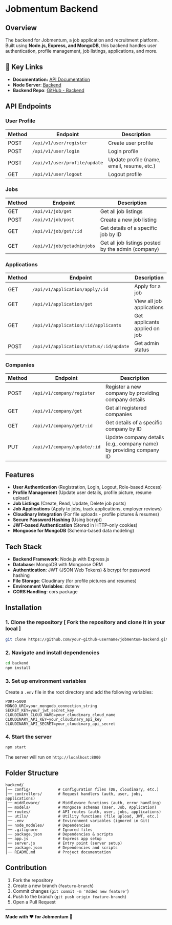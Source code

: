 # Jobmentum Backend

## Overview

The backend for Jobmentum, a job application and recruitment platform. Built using **Node.js, Express, and MongoDB**, this backend handles user authentication, profile management, job listings, applications, and more.

## **🔗 Key Links**

* **Documentation:** [API Documentation](https://documenter.getpostman.com/view/39189648/2sAYX9kzJW)
* **Node Server**: [Backend](https://jobmentum.onrender.com)
* **Backend Repo**: [GitHub - Backend](https://github.com/Priyasha-Yadav/Job-Portal/tree/main/backend)

## API Endpoints

### User Profile

| Method | Endpoint        | Description |
|--------|----------------|-------------|
| POST    | `/api/v1/user/register` | Create user profile |
| POST    | `/api/v1/user/login` | Login profile |
| POST   | `/api/v1/user/profile/update` | Update profile (name, email, resume, etc.) |
| GET    | `/api/v1/user/logout` | Logout profile |

### Jobs

| Method | Endpoint                | Description                                                   |
|--------|-------------------------|---------------------------------------------------------------|
| GET    | `/api/v1/job/get` | Get all job listings                                          |
| POST   | `/api/v1/job/post` | Create a new job listing                                      |
| GET    | `/api/v1/job/get/:id` | Get details of a specific job by ID                           |
| GET    | `/api/v1/job/getadminjobs` | Get all job listings posted by the admin (company)            |

### Applications

| Method | Endpoint        | Description |
|--------|----------------|-------------|
| GET   | `/api/v1/application/apply/:id` | Apply for a job |
| GET   | `/api/v1/application/get` | View all job applications |
| GET   | `/api/v1/application/:id/applicants` | Get applicants applied on job |
| POST  | `/api/v1/application/status/:id/update` | Get admin status |

### Companies

| Method | Endpoint                | Description                                                   |
|--------|-------------------------|---------------------------------------------------------------|
| POST   | `/api/v1/company/register` | Register a new company by providing company details            |
| GET    | `/api/v1/company/get` | Get all registered companies                                   |
| GET    | `/api/v1/company/get/:id` | Get details of a specific company by ID                        |
| PUT    | `/api/v1/company/update/:id` | Update company details (e.g., company name) by providing company ID |

## Features

* **User Authentication** (Registration, Login, Logout, Role-based Access)
* **Profile Management** (Update user details, profile picture, resume upload)
* **Job Listings** (Create, Read, Update, Delete job posts)
* **Job Applications** (Apply to jobs, track applications, employer reviews)
* **Cloudinary Integration** (For file uploads - profile pictures & resumes)
* **Secure Password Hashing** (Using bcrypt)
* **JWT-based Authentication** (Stored in HTTP-only cookies)
* **Mongoose for MongoDB** (Schema-based data modeling)

## Tech Stack

* **Backend Framework**: Node.js with Express.js
* **Database**: MongoDB with Mongoose ORM
* **Authentication**: JWT (JSON Web Tokens) & bcrypt for password hashing
* **File Storage**: Cloudinary (for profile pictures and resumes)
* **Environment Variables**: dotenv
* **CORS Handling**: cors package

## Installation

### 1. Clone the repository [ Fork the repository and clone it in your local ]

```sh
git clone https://github.com/your-github-username/jobmentum-backend.git
```

### 2. Navigate and install dependencies

```sh
cd backend
npm install
```

### 3. Set up environment variables

Create a `.env` file in the root directory and add the following variables:

```
PORT=5000
MONGO_URI=your_mongodb_connection_string
SECRET_KEY=your_jwt_secret_key
CLOUDINARY_CLOUD_NAME=your_cloudinary_cloud_name
CLOUDINARY_API_KEY=your_cloudinary_api_key
CLOUDINARY_API_SECRET=your_cloudinary_api_secret
```

### 4. Start the server

```sh
npm start
```

The server will run on `http://localhost:8000`

## Folder Structure

```
backend/
│── config/            # Configuration files (DB, cloudinary, etc.)
│── controllers/       # Request handlers (auth, user, jobs, applications)
│── middleware/        # Middleware functions (auth, error handling)
│── models/            # Mongoose schemas (User, Job, Application)
│── routes/            # API routes (auth, user, jobs, applications)
│── utils/             # Utility functions (file upload, JWT, etc.)
│── .env               # Environment variables (ignored in Git)
│── node_modules/      # Dependencies
│── .gitignore         # Ignored files
│── package.json       # Dependencies & scripts
│── app.js             # Express app setup
│── server.js          # Entry point (server setup)
│── package.json       # Dependencies and scripts
│── README.md          # Project documentation
```

## Contribution

1. Fork the repository
2. Create a new branch (`feature-branch`)
3. Commit changes (`git commit -m 'Added new feature'`)
4. Push to the branch (`git push origin feature-branch`)
5. Open a Pull Request

---

**Made with ❤️ for Jobmentum 🚀**
